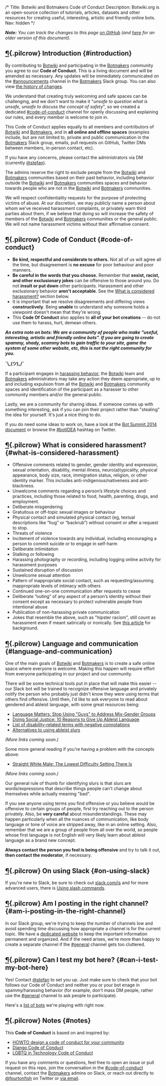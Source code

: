 /*
Title: Botwiki and Botmakers Code of Conduct
Description: Botwiki.org is an open-source collection of tutorials, articles, datasets and other resources for creating useful, interesting, artistic and friendly online bots.
Nav: hidden
*/

***Note:** You can track the changes to this page [on GitHub](https://github.com/botwiki/botwiki.org/commits/master/content/coc/index.md) (and [here](https://github.com/botwiki/botmakers.org/commits/master/Code%20of%20Conduct.md) for an older version of this document).*

## [¶](#introduction){.pilcrow} Introduction {#introduction}


By contributing to [Botwiki](https://botwiki.org/) and participating in the [Botmakers](https://botmakers.org/) community you agree to our **Code of Conduct**. This is a living document and will be amended as necessary. Any updates will be immediately communicated on the [#announcements](https://botmakers.slack.com/messages/announcements/) channel in the [Botmakers](https://botmakers.org/) Slack group. You can also view [the history of changes](https://github.com/botwiki/botmakers.org/commits/master/Code%20of%20Conduct.md). 


We understand that creating truly welcoming and safe spaces can be challenging, and we don't want to make it "*unsafe to question what is unsafe, unsafe to discuss the concept of safety*", so we created a dedicated [#code-of-conduct](https://botmakers.slack.com/messages/code-of-conduct/) channel for openly discussing and explaining our rules, and every member is welcome to join in.

This Code of Conduct applies equally to all members and contributors of [Botwiki](https://botwiki.org/) and [Botmakers](https://botmakers.org/), and in **all online and offline spaces** (examples include, but are not limited to, private and public communication in the [Botmakers](https://botmakers.org/) Slack group, emails, pull requests on GitHub, Twitter DMs between members, in-person contact, etc).


If you have any concerns, please contact the administrators via DM (currently [@stefan](https://botmakers.slack.com/messages/@stefan/details/)).

The admins reserve the right to exclude people from the [Botwiki](https://botwiki.org/) and [Botmakers](https://botmakers.org/) communities based on their past behavior, including behavior outside the [Botwiki](https://botwiki.org/) and [Botmakers](https://botmakers.org/) communities spaces and behavior towards people who are not in the [Botwiki](https://botwiki.org/) and [Botmakers](https://botmakers.org/) communities.

We will respect confidentiality requests for the purpose of protecting victims of abuse. At our discretion, we may publicly name a person about whom we’ve received harassment complaints, or privately warn third parties about them, if we believe that doing so will increase the safety of members of the [Botwiki](https://botwiki.org/) and [Botmakers](https://botmakers.org/) communities or the general public. We will not name harassment victims without their affirmative consent.

## [¶](#code-of-conduct){.pilcrow} Code of Conduct {#code-of-conduct}

- **Be kind, respectful and considerate to others.** Not all of us will agree all the time, but disagreement is **no excuse** for poor behaviour and poor manners.
- **Be careful in the words that you choose.** Remember that **sexist, racist, and other exclusionary jokes** can be offensive to those around you.  Do not **insult or put down** other participants. Harassment and other exclusionary behavior **aren't acceptable**. See the [What is considered harassment?](#what-is-considered-harassment) section below.
- It is important that we resolve disagreements and differing views **constructively**. Being **unable** to understand why someone holds a viewpoint doesn't mean that they're wrong.
- This **Code Of Conduct** also applies to **all of your bot creations** -- do not use them to harass, hurt, demean others.

***An extra note on bots: We are a community of people who make "useful, interesting, artistic and friendly online bots". If you are going to create spammy, shady, scammy bots to gain traffic to your site, game the system of some other website, etc, this is not the right community for you.*** 

**¯\\\_(ツ)\_/¯**

If a participant engages in [harassing behavior](#what-is-considered-harassment), the [Botwiki](https://botwiki.org/) team and [Botmakers](https://botmakers.org/) administrators may take any action they deem appropriate, up to and including expulsion from all the [Botwiki](https://botwiki.org/) and [Botmakers](https://botmakers.org/) community spaces and identification of the participant as a harasser to other community members and/or the general public.

Lastly, we are a community for sharing ideas. If someone comes up with something interesting, ask if you can join their project rather than "stealing" the idea for yourself. It's just a nice thing to do.

If you do need some ideas to work on, have a look at the [Bot Summit 2014 document](https://docs.google.com/document/d/1bka4o1RE9RPUeoUzgpTIKRWsgWHzZEKEADialnv7haQ/edit?pli=1) or browse the [#botIDEA](https://twitter.com/search?f=tweets&q=%23botIDEA) hashtag on Twitter.

## [¶](#what-is-considered-harassment){.pilcrow} What is considered harassment? {#what-is-considered-harassment}

  - Offensive comments related to gender, gender identity and expression, sexual orientation, disability, mental illness, neuro(a)typicality, physical appearance, body size, race, immigration status, religion, or other identity marker. This includes anti-indigenous/nativeness and anti-blackness.
  - Unwelcome comments regarding a person’s lifestyle choices and practices, including those related to food, health, parenting, drugs, and employment.
  - Deliberate misgendering
  - Gratuitous or off-topic sexual images or behaviour
  - Physical contact and simulated physical contact (eg, textual descriptions like “hug” or “backrub”) without consent or after a request to stop.
  - Threats of violence
  - Incitement of violence towards any individual, including encouraging a person to commit suicide or to engage in self-harm
  - Deliberate intimidation
  - Stalking or following
  - Harassing photography or recording, including logging online activity for harassment purposes
  - Sustained disruption of discussion
  - Unwelcome sexual attention
  - Pattern of inappropriate social contact, such as requesting/assuming inappropriate levels of intimacy with others
  - Continued one-on-one communication after requests to cease
  - Deliberate “outing” of any aspect of a person’s identity without their consent except as necessary to protect vulnerable people from intentional abuse
  - Publication of non-harassing private communication
  - Jokes that resemble the above, such as "hipster racism", still count as harassment even if meant satirically or ironically. See [this article](http://www.racialicious.com/2012/05/02/a-historical-guide-to-hipster-racism/) for background. 


## [¶](#language-and-communication){.pilcrow} Language and communication {#language-and-communication}

One of the main goals of [Botwiki](https://botwiki.org/) and [Botmakers](https://botmakers.org/) is to create a safe online space where everyone is welcome. Making this happen will require effort from everyone participating in our project and our community.

There will be some technical tools put in place that will make this easier -- our Slack bot will be trained to recognize offensive language and privately notify the person who probably just didn't know they were using terms that others find offensive. Until then, I'd like to ask everyone to read about gendered and ableist language, with some great resources being:

 - [Language Matters: Stop Using "Guys" to Address Mix-Gender Groups](https://subfictional.com/2012/07/02/language-matters-stop-using-guys-to-address-mix-gender-groups/)
 - [Doing Social Justice: 10 Reasons to Give Up Ableist Language](http://www.huffingtonpost.com/rachel-cohenrottenberg/doing-social-justice-thou_b_5476271.html)
 - [List of disability-related terms with negative connotations](https://en.wikipedia.org/wiki/List_of_disability-related_terms_with_negative_connotations)
 - [Alternatives to using ableist slurs](http://isthisableism.tumblr.com/sluralternatives)

*(More links coming soon.)*

Some more general reading if you're having a problem with the concepts above:

 - [Straight White Male: The Lowest Difficulty Setting There Is](http://whatever.scalzi.com/2012/05/15/straight-white-male-the-lowest-difficulty-setting-there-is/) 

*(More links coming soon.)*


Our general rule of thumb for identifying slurs is that slurs are words/expressions that describe things people can't change about themselves while actually meaning "bad".

If you see anyone using terms you find offensive or you believe would be offensive to certain groups of people, first try reaching out to the person privately. Also, be **very careful** about misunderstandings. These may happen particularly when all the nuances of communication, like body language or tone of voice are stripped away, like in an online setting. Also, remember that we are a group of people from all over the world, so people whose first language is not English will very likely learn about ableist language as a brand new concept.

**Always contact the person you feel is being offensive** and try to talk it out, **then contact the moderator**, if necessary.


## [¶](#on-using-slack){.pilcrow} On using Slack {#on-using-slack}

If you're new to Slack, be sure to check out [slack.com/is](https://slack.com/is) and for more advanced users, there is [Using slash commands](https://slack.zendesk.com/hc/en-us/articles/201259356-Using-slash-commands).

## [¶](#am-i-posting-in-the-right-channel){.pilcrow} Am I posting in the right channel? {#am-i-posting-in-the-right-channel}

In our Slack group, we're trying to keep the number of channels low and avoid spending time discussing how appropriate a channel is for the current topic. We have a [dedicated website](https://botwiki.org/) to keep the important information permanent and organized. And if the need arises, we're more than happy to create a separate channel if the [#general](https://botmakers.slack.com/messages/general/details/) channel gets too cluttered.

## [¶](#can-i-test-my-bot-here){.pilcrow} Can I test my bot here? {#can-i-test-my-bot-here}

Yes! Contact [@stefan](https://botmakers.slack.com/messages/@stefan/details/) to set you up. Just make sure to check that your bot follows our Code of Conduct and neither you or your bot enage in spammy/harassing behavior (for example, don't mass DM people, rather use the [#general](https://botmakers.slack.com/messages/general/details/) channel to ask people to participate).

Here's a [list of bots](https://github.com/botwiki/botmakers.org/blob/master/BOTS.md) we're playing with right now.

## [¶](#notes){.pilcrow} Notes {#notes}

This **Code of Conduct** is based on and inspired by:

- [HOWTO design a code of conduct for your community](https://adainitiative.org/2014/02/howto-design-a-code-of-conduct-for-your-community/)
- [Django Code of Conduct](https://www.djangoproject.com/conduct/)
- [LGBTQ in Technology Code of Conduct ](http://lgbtq.technology/coc.html)

If you have any comments or questions, feel free to open an issue or pull request on this repo, join the conversation in the [#code-of-conduct](https://botmakers.slack.com/messages/code-of-conduct/) channel, contact the [Botmakers](https://botmakers.org/) admins on Slack, or reach out directly to [@fourtonfish](https://twitter.com/fourtonfish) on Twitter or [via email](mailto:stefan@botwiki.org).

